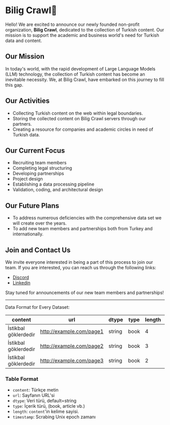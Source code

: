 # Bilig Crawl👋

Hello! We are excited to announce our newly founded non-profit organization, **Bilig Crawl**, dedicated to the collection of Turkish content. Our mission is to support the academic and business world's need for Turkish data and content.

## Our Mission

In today's world, with the rapid development of Large Language Models (LLM) technology, the collection of Turkish content has become an inevitable necessity. We, at Bilig Crawl, have embarked on this journey to fill this gap.

## Our Activities

- Collecting Turkish content on the web within legal boundaries.
- Storing the collected content on Bilig Crawl servers through our partners.
- Creating a resource for companies and academic circles in need of Turkish data.

## Our Current Focus

- Recruiting team members
- Completing legal structuring
- Developing partnerships
- Project design
- Establishing a data processing pipeline
- Validation, coding, and architectural design

## Our Future Plans

- To address numerous deficiencies with the comprehensive data set we will create over the years.
- To add new team members and partnerships both from Turkey and internationally.

## Join and Contact Us

We invite everyone interested in being a part of this process to join our team. If you are interested, you can reach us through the following links:

- [Discord](https://discord.gg/stMFSKa7)
- [Linkedin](https://www.linkedin.com/company/biligcrawl)

Stay tuned for announcements of our new team members and partnerships!

---

Data Format for Every Dataset:

| content                | url                      | dtype  | type | length | timestamp    |
|------------------------|--------------------------|--------|------|--------|--------------|
| İstikbal göklerdedir   | http://example.com/page1 | string | book | 4      | 1617187200   |
| İstikbal göklerdedir   | http://example.com/page2 | string | book | 3      | 1617187260   |
| İstikbal göklerdedir   | http://example.com/page3 | string | book | 2      | 1617187320   |

### Table Format

- `content`: Türkçe metin
- `url`: Sayfanın URL'si
- `dtype`: Veri türü, default=string
- `type`: İçerik türü, (book, article vb.)
- `length`: `content`'in kelime sayisi.
- `timestamp`: Scrabing Unix epoch zamanı
